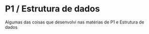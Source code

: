 # P1 / Estrutura de dados
Algumas das coisas que desenvolvi nas matérias de P1 e Estrutura de dados
